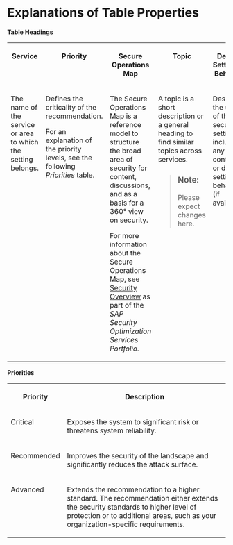 <!-- loio3afa465a35334d0c9a7e6cce345482a3 -->

# Explanations of Table Properties

**Table Headings**


<table>
<tr>
<th valign="top">

Service

</th>
<th valign="top">

Priority

</th>
<th valign="top">

Secure Operations Map

</th>
<th valign="top">

Topic

</th>
<th valign="top">

Default Setting or Behavior

</th>
<th valign="top">

Recommendation

</th>
<th valign="top">

More Information

</th>
<th valign="top">

Last Update

</th>
<th valign="top">

Index

</th>
</tr>
<tr>
<td valign="top">

The name of the service or area to which the setting belongs. 

</td>
<td valign="top">

Defines the criticality of the recommendation.

For an explanation of the priority levels, see the following *Priorities* table.

</td>
<td valign="top">

The Secure Operations Map is a reference model to structure the broad area of security for content, discussions, and as a basis for a 360° view on security.

For more information about the Secure Operations Map, see [Security Overview](https://support.sap.com/en/offerings-programs/support-services/security-optimization-services-portfolio.html?anchorId=section_1784311506) as part of the *SAP Security Optimization Services Portfolio*.

</td>
<td valign="top">

A topic is a short description or a general heading to find similar topics across services.

> ### Note:  
> Please expect changes here.



</td>
<td valign="top">

Describes the usage of the security setting, including any context, or default setting behavior \(if available\).

</td>
<td valign="top">

Defines our recommendation for this configuration.

</td>
<td valign="top">

A link to documentation that explains how you can achieve the recommendation.

</td>
<td valign="top">

Date of the last significant change.

See also [What's New for SAP Cloud ALM](https://help.sap.com/whats-new/0cb91c1ef73b400f881823f8d5fd2dea).

</td>
<td valign="top">

A stable unique reference to identify the recommendation.

</td>
</tr>
</table>

**Priorities**


<table>
<tr>
<th valign="top">

Priority

</th>
<th valign="top">

Description

</th>
</tr>
<tr>
<td valign="top">

Critical

</td>
<td valign="top">

Exposes the system to significant risk or threatens system reliability.

</td>
</tr>
<tr>
<td valign="top">

Recommended

</td>
<td valign="top">

Improves the security of the landscape and significantly reduces the attack surface.

</td>
</tr>
<tr>
<td valign="top">

Advanced

</td>
<td valign="top">

Extends the recommendation to a higher standard. The recommendation either extends the security standards to higher level of protection or to additional areas, such as your organization-specific requirements.

</td>
</tr>
</table>

